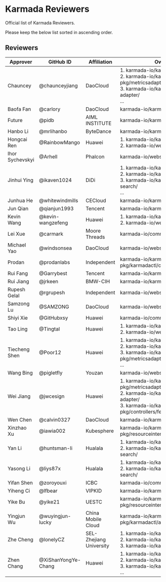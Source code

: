 # Karmada Reviewers

Official list of Karmada Reviewers.

Please keep the below list sorted in ascending order.

## Reviewers

| Approver        | GitHub ID           | Affiliation             | Owners files                                                                                                                                   |
| --------------- | ------------------- |-------------------------| ---------------------------------------------------------------------------------------------------------------------------------------------- |
| Chauncey        | @chaunceyjiang      | DaoCloud                | 1. karmada-io/karmada pkg/controllers<br>2. karmada-io/karmada pkg/metricsadapter/<br>3. karmada-io/karmada cmd/metrics-adapter/<br>...        |
| Baofa Fan       | @carlory            | DaoCloud                | karmada-io/karmada pkg/karmadactl                                                                                                              |
| Future          | @pidb               | AIML INSTITUTE          | karmada-io/karmada charts/                                                                                                                     |
| Hanbo Li        | @mrlihanbo          | ByteDance               | karmada-io/karmada hack/                                                                                                                       |
| Hongcai Ren     | @RainbowMango       | Huawei                  | 1. karmada-io/karmada<br>2. karmada-io/website                                                                                                 |
| Ihor Sychevskyi | @Arhell             | Phalcon                 | karmada-io/website                                                                                                                             |
| Jinhui Ying     | @ikaven1024         | DiDi                    | 1. karmada-io/karmada hack/<br>2. karmada-io/karmada pkg/search/<br>3. karmada-io/karmada cmd/karmada-search/<br>...                           |
| Junhua He       | @whitewindmills     | CECloud                 | karmada-io/karmada pkg/scheduler/                                                                                                              |
| Jun Qian        | @qianjun1993        | Tencent                 | karmada-io/karmada pkg/scheduler/                                                                                                              |
| Kevin Wang      | @kevin-wangzefeng   | Huawei                  | 1. karmada-io/karmada<br>2. karmada-io/website                                                                                                 |
| Lei Xue         | @carmark            | Moore Threads           | karmada-io/community                                                                                                                           |
| Michael Yao     | @windsonsea         | DaoCloud                | karmada-io/website i18n/                                                                                                                       |
| Prodan          | @prodanlabs         | Independent             | karmada-io/karmada pkg/karmadactl/cmdinit/                                                                                                     |
| Rui Fang        | @Garrybest          | Tencent                 | karmada-io/karmada                                                                                                                             |
| Rui Jiang       | @jrkeen             | BMW-CIH                 | karmada-io/karmada charts/                                                                                                                     |
| Rupesh Gelal    | @rgrupesh           | Independent             | karmada-io/website                                                                                                                             |
| Samzong Lu      | @SAMZONG            | DaoCloud                | karmada-io/website                                                                                                                             |
| Shiyi Xie       | @GitHubxsy          | Huawei                  | karmada-io/community                                                                                                                           |
| Tao Ling        | @Tingtal            | Huawei                  | 1. karmada-io/karmada docs/<br>2. karmada-io/website docs/                                                                                     |
| Tiecheng Shen   | @Poor12             | Huawei                  | 1. karmada-io/karmada charts/<br>2. karmada-io/karmada operator/<br>3. karmada-io/karmada pkg/metricsadapter/<br>...                           |
| Wang Bing       | @pigletfly          | Youzan                  | karmada-io/website                                                                                                                             |
| Wei Jiang       | @jwcesign           | Huawei                  | 1. karmada-io/karmada pkg/metricsadapter/<br>2. karmada-io/karmada cmd/metrics-adapter/<br>3. karmada-io/karmada pkg/controllers/federatedhpa/ |
| Wen Chen        | @calvin0327         | DaoCloud                | karmada-io/karmada operator/                                                                                                                   |
| Xinzhao Xu      | @iawia002           | Kubesphere              | karmada-io/karmada pkg/resourceinterpreter/                                                                                                    |
| Yan Li          | @huntsman-li        | Hualala                 | 1. karmada-io/karmada pkg/search/<br>2. karmada-io/karmada cmd/karmada-search/                                                                 |
| Yasong Li       | @liys87x            | Hualala                 | 1. karmada-io/karmada pkg/search/<br>2. karmada-io/karmada cmd/karmada-search/                                                                 |
| Yifan Shen      | @zoroyouxi          | ICBC                    | karmada-io/community                                                                                                                           |
| Yiheng Ci       | @lfbear             | VIPKID                  | karmada-io/karmada hack/                                                                                                                       |
| Yike Bu         | @yike21             | UESTC                   | karmada-io/karmada pkg/resourceinterpreter/default/thirdparty/                                                                                 |
| Yingjun Wu      | @wuyingjun-lucky    | China Mobile Cloud      | karmada-io/karmada pkg/karmadactl/addons/                                                                                                      |
| Zhe Cheng       | @lonelyCZ           | SEL-Zhejiang University | 1. karmada-io/karmada cmd/<br>2. karmada-io/karmada operator/<br>3. karmada-io/karmada pkg/karmadactl/                                         |
| Zhen Chang      | @XiShanYongYe-Chang | Huawei                  | 1. karmada-io/karmada test/<br>2. karmada-io/karmada pkg/search/<br>3. karmada-io/karmada pkg/registry/<br>...                                 |
